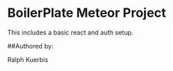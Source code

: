 # BoilerPlate Meteor Project

This includes a basic react and auth setup.

##Authored by:

 Ralph Kuerbis
